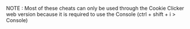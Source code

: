 NOTE : Most of these cheats can only be used through the Cookie Clicker web version because it is required to use the Console (ctrl + shift + i > Console)
